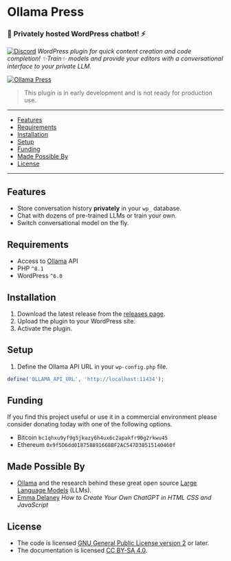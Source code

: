 # Ollama Press

### 🌟 **Privately** hosted WordPress chatbot! ⚡️


[![Discord](https://img.shields.io/discord/1198290062316683275?logo=discord&label=Discord)](https://discord.gg/DqAUPAVhnR)
*WordPress plugin for quick content creation and code completion! ✨Train✨ models and provide your editors with a conversational interface to your private LLM.*

[![Ollama Press](https://ollama.press/wp-content/uploads/2024/01/app-icon-512.png)](https://ollama.press)

> This plugin is in early development and is not ready for production use.

---

- [Features](#features)
- [Requirements](#requirements)
- [Installation](#installation)
- [Setup](#setup)
- [Funding](#funding)
- [Made Possible By](#made-possible-by)
- [License](#license)

---

## Features

- Store conversation history **privately** in your `wp_` database.
- Chat with dozens of pre-trained LLMs or train your own.
- Switch conversational model on the fly.

## Requirements

- Access to [Ollama](https://github.com/jmorganca/ollama) API
- PHP `^8.1`
- WordPress `^6.0`

## Installation

1. Download the latest release from the [releases page](https://github.com/carmelosantana/ollama-press/releases).
2. Upload the plugin to your WordPress site.
3. Activate the plugin.

## Setup

1. Define the Ollama API URL in your `wp-config.php` file.

```php
define('OLLAMA_API_URL', 'http://localhost:11434');
```

## Funding

If you find this project useful or use it in a commercial environment please consider donating today with one of the following options.

- Bitcoin `bc1qhxu9yf9g5jkazy6h4ux6c2apakfr90g2rkwu45`
- Ethereum `0x9f5D6dd018758891668BF2AC547D38515140460f`

## Made Possible By

- [Ollama](https://github.com/jmorganca/ollama) and the research behind these great open source [Large Language Models](https://ollama.ai/library) (LLMs).
- [Emma Delaney](https://emma-delaney.medium.com/how-to-create-your-own-chatgpt-in-html-css-and-javascript-78e32b70b4be) *How to Create Your Own ChatGPT in HTML CSS and JavaScript*

## License

- The code is licensed [GNU General Public License version 2](http://www.gnu.org/licenses/gpl-2.0.html) or later.
- The documentation is licensed [CC BY-SA 4.0](https://creativecommons.org/licenses/by-sa/4.0/).
